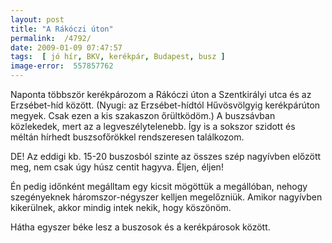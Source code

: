 ```yaml
---
layout: post
title: "A Rákóczi úton"
permalink:  /4792/ 
date: 2009-01-09 07:47:57
tags:  [ jó hír, BKV, kerékpár, Budapest, busz ] 
image-error:  557857762 
---
```

Naponta többször kerékpározom a Rákóczi úton a Szentkirályi utca és az Erzsébet-híd között. (Nyugi: az Erzsébet-hídtól Hűvösvölgyig kerékpárúton megyek. Csak ezen a kis szakaszon őrültködöm.) A buszsávban közlekedek, mert az a legveszélytelenebb. &Iacute;gy is a sokszor szidott és méltán hírhedt buszsofőrökkel rendszeresen találkozom.



<!--break-->  
DE! Az eddigi kb. 15-20 buszosból szinte az összes szép nagyívben előzött meg, nem csak úgy húsz centit hagyva. Éljen, éljen!

Én pedig időnként megálltam egy kicsit mögöttük a megállóban, nehogy szegényeknek háromszor-négyszer kelljen megelőzniük. Amikor nagyívben kikerülnek, akkor mindig intek nekik, hogy köszönöm.

Hátha egyszer béke lesz a buszosok és a kerékpárosok között.

&nbsp;

